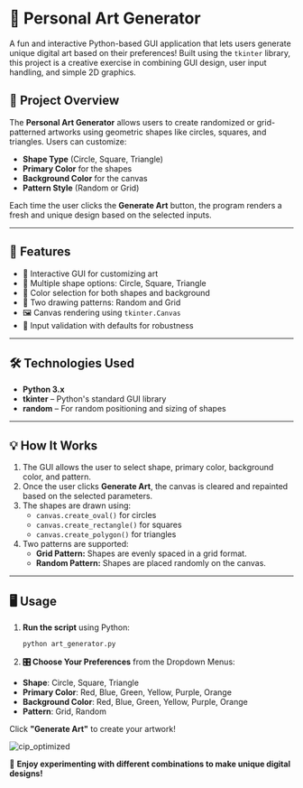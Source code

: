 # 🎨 Personal Art Generator

A fun and interactive Python-based GUI application that lets users generate unique digital art based on their preferences! Built using the `tkinter` library, this project is a creative exercise in combining GUI design, user input handling, and simple 2D graphics.

## 🧠 Project Overview

The **Personal Art Generator** allows users to create randomized or grid-patterned artworks using geometric shapes like circles, squares, and triangles. Users can customize:

- **Shape Type** (Circle, Square, Triangle)
- **Primary Color** for the shapes
- **Background Color** for the canvas
- **Pattern Style** (Random or Grid)

Each time the user clicks the **Generate Art** button, the program renders a fresh and unique design based on the selected inputs.

---

## 🚀 Features

- 🎨 Interactive GUI for customizing art
- 📐 Multiple shape options: Circle, Square, Triangle
- 🌈 Color selection for both shapes and background
- 🔀 Two drawing patterns: Random and Grid
- 🖼 Canvas rendering using `tkinter.Canvas`
- 🧪 Input validation with defaults for robustness

---

## 🛠 Technologies Used

- **Python 3.x**
- **tkinter** – Python's standard GUI library
- **random** – For random positioning and sizing of shapes

---

## 💡 How It Works

1. The GUI allows the user to select shape, primary color, background color, and pattern.
2. Once the user clicks **Generate Art**, the canvas is cleared and repainted based on the selected parameters.
3. The shapes are drawn using:
   - `canvas.create_oval()` for circles
   - `canvas.create_rectangle()` for squares
   - `canvas.create_polygon()` for triangles
4. Two patterns are supported:
   - **Grid Pattern:** Shapes are evenly spaced in a grid format.
   - **Random Pattern:** Shapes are placed randomly on the canvas.

---

## 🖥 Usage

1. **Run the script** using Python:
   ```bash
   python art_generator.py

2. **🎛 Choose Your Preferences** from the Dropdown Menus:

- **Shape**: Circle, Square, Triangle  
- **Primary Color**: Red, Blue, Green, Yellow, Purple, Orange  
- **Background Color**: Red, Blue, Green, Yellow, Purple, Orange  
- **Pattern**: Grid, Random  

Click **"Generate Art"** to create your artwork!  

![cip_optimized](https://github.com/user-attachments/assets/14851516-6996-47f0-b8da-657a2e6d5bbc)

🎉 **Enjoy experimenting with different combinations to make unique digital designs!**

